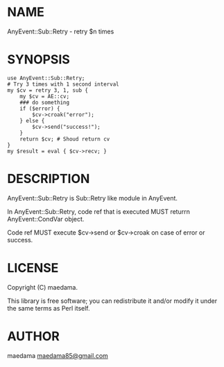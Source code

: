 # NAME

AnyEvent::Sub::Retry - retry $n times

# SYNOPSIS

    use AnyEvent::Sub::Retry;
    # Try 3 times with 1 second interval
    my $cv = retry 3, 1, sub {
        my $cv = AE::cv;
        ### do something
        if ($error) {
            $cv->croak("error");
        } else {
            $cv->send("success!");
        }
        return $cv; # Shoud return cv
    }
    my $result = eval { $cv->recv; }


# DESCRIPTION

AnyEvent::Sub::Retry is Sub::Retry like module in AnyEvent.

In AnyEvent::Sub::Retry, code ref that is executed MUST returrn AnyEvent::CondVar object.

Code ref MUST execute $cv->send or $cv->croak on case of error or success.

# LICENSE

Copyright (C) maedama.

This library is free software; you can redistribute it and/or modify
it under the same terms as Perl itself.

# AUTHOR

maedama <maedama85@gmail.com>
